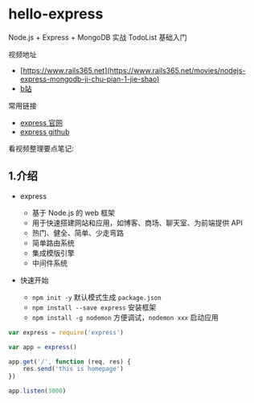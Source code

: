 # hello-express

Node.js + Express + MongoDB 实战 TodoList 基础入门

视频地址

- [https://www.rails365.net](https://www.rails365.net/movies/nodejs-express-mongodb-ji-chu-pian-1-jie-shao)
- [b站](https://www.bilibili.com/video/av20196752?t=62)

常用链接

- [express 官网](http://expressjs.com/)
- [express github](https://github.com/expressjs/express)

看视频整理要点笔记:

## 1.介绍

- express
    - 基于 Node.js 的 web 框架
    - 用于快速搭建网站和应用，如博客、商场、聊天室、为前端提供 API
    - 热门、健全、简单、少走弯路
    - 简单路由系统
    - 集成模版引擎
    - 中间件系统

- 快速开始
    - `npm init -y` 默认模式生成 `package.json`
    - `npm install --save express` 安装框架
    - `npm install -g nodemon` 方便调试，`nodemon xxx` 启动应用


```js
var express = require('express')

var app = express()

app.get('/', function (req, res) {
    res.send('this is homepage')
})

app.listen(3000)
```
